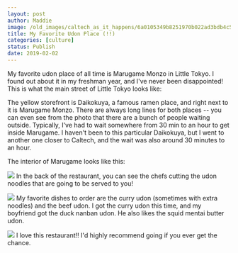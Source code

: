 ```yaml
---
layout: post
author: Maddie
image: /old_images/caltech_as_it_happens/6a0105349b8251970b022ad3bdb4c5200d.jpg
title: My Favorite Udon Place (!!)
categories: [culture]
status: Publish
date: 2019-02-02
---
```


My favorite udon place of all time is Marugame Monzo in Little Tokyo. I found out about it in my freshman year, and I've never been disappointed! This is what the main street of Little Tokyo looks like:

The yellow storefront is Daikokuya, a famous ramen place, and right next to it is Marugame Monzo. There are always long lines for both places -- you can even see from the photo that there are a bunch of people waiting outside. Typically, I've had to wait somewhere from 30 min to an hour to get inside Marugame. I haven't been to this particular Daikokuya, but I went to another one closer to Caltech, and the wait was also around 30 minutes to an hour.

The interior of Marugame looks like this:


![](/old_images/caltech_as_it_happens/6a0105349b8251970b022ad3bdb4bc200d.jpg)
In the back of the restaurant, you can see the chefs cutting the udon noodles that are going to be served to you!


![](/old_images/caltech_as_it_happens/6a0105349b8251970b022ad3bdb4c9200d.jpg)
My favorite dishes to order are the curry udon (sometimes with extra noodles) and the beef udon. I got the curry udon this time, and my boyfriend got the duck nanban udon. He also likes the squid mentai butter udon.


![](/old_images/caltech_as_it_happens/6a0105349b8251970b022ad3bdb4b6200d.jpg)
I love this restaurant!! I'd highly recommend going if you ever get the chance.

